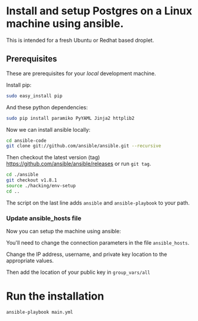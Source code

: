 # Install and setup Postgres on a Linux machine using ansible.

This is intended for a fresh Ubuntu or Redhat based droplet.

## Prerequisites

These are prerequisites for your *local* development machine.

Install pip:

```bash
sudo easy_install pip
```

And these python dependencies:

```bash
sudo pip install paramiko PyYAML Jinja2 httplib2
```

Now we can install ansible locally:

```bash
cd ansible-code
git clone git://github.com/ansible/ansible.git --recursive
```
Then checkout the latest version (tag)
https://github.com/ansible/ansible/releases
or run `git tag`.
```bash
cd ./ansible
git checkout v1.8.1
source ./hacking/env-setup
cd ..
```

The script on the last line adds `ansible` and `ansible-playbook` to your path.

### Update ansible_hosts file

Now you can setup the machine using ansible:

You'll need to change the connection parameters in the file `ansible_hosts`.

Change the IP address, username, and private key location to the appropriate values.

Then add the location of your public key in `group_vars/all`

# Run the installation
```bash
ansible-playbook main.yml
```
